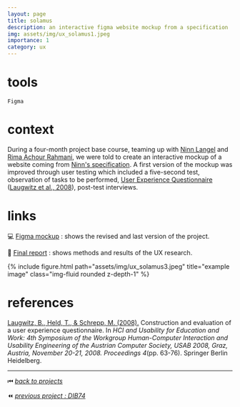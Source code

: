```yaml
---
layout: page
title: solamus
description: an interactive figma website mockup from a specification
img: assets/img/ux_solamus1.jpeg
importance: 1
category: ux
---
```


# tools

`Figma`

# context

During a four-month project base course, teaming up with [Ninn Langel](https://www.linkedin.com/in/ninnlangel/) and [Rima Achour Rahmani](https://www.linkedin.com/in/rima-achour-rahmani-b4b456179/), we were told to create an interactive mockup of a website coming from [Ninn's specification](https://tecfaetu.unige.ch/etu-maltt/concordia/langel1/ergo-1/cahier_des_charges.pdf). A first version of the mockup was improved through user testing which included a five-second test, observation of tasks to be performed, [User Experience Questionnaire](https://www.ueq-online.org/) ([Laugwitz et al., 2008](https://www.researchgate.net/publication/221217803_Construction_and_Evaluation_of_a_User_Experience_Questionnaire)), post-test interviews.

# links

💻 [Figma mockup](https://www.figma.com/file/6oh0sdThU2pIOcqTKOeILh/V2-%E2%80%93-Solamus-(FINAL)?type=design&node-id=0-1&mode=design&t=mxfdyl4tzR2gUOe9-0) : shows the revised and last version of the project.

📖 [Final report](https://docs.google.com/document/d/1sIGF2ULklCeS3JHGkaaja-bxGjTGqU-qSjz9yrhTFQA/edit#) : shows methods and results of the UX research.

<div class="row">
    <div class="col-sm mt-3 mt-md-0">
        {% include figure.html path="assets/img/ux_solamus3.jpeg" title="example image" class="img-fluid rounded z-depth-1" %}
    </div>
</div>

# references

[Laugwitz, B., Held, T., & Schrepp, M. (2008).](https://www.researchgate.net/publication/221217803_Construction_and_Evaluation_of_a_User_Experience_Questionnaire) Construction and evaluation of a user experience questionnaire. In *HCI and Usability for Education and Work: 4th Symposium of the Workgroup Human-Computer Interaction and Usability Engineering of the Austrian Computer Society, USAB 2008, Graz, Austria, November 20-21, 2008. Proceedings 4*(pp. 63-76). Springer Berlin Heidelberg.

______

⏮ [*back to projects*](./..)

<!-- ⏩ [*next project : Astral Chamber*](./../vg_astralchamber) -->

⏪ [*previous project : DIB74*](./../ux_dib74)